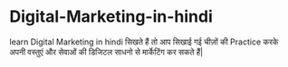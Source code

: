 # Digital-Marketing-in-hindi
learn Digital Marketing in hindi सिखते हैं तो आप सिखाई गई चीज़ों की Practice करके अपनी वस्तुएं और सेवाओं की डिजिटल साधनो से मार्केटिंग कर सकते हैं| 

